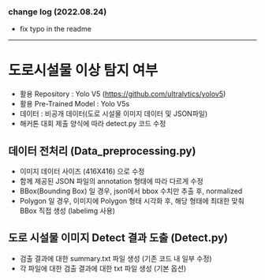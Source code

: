 
### change log (2022.08.24)
- fix typo in the readme
---

# 도로시설물 이상 탐지 여부
- 활용 Repository : Yolo V5 (https://github.com/ultralytics/yolov5)
- 활용 Pre-Trained Model : Yolo V5s
- 데이터 : 비공개 데이터(도로 시설물 이미지 데이터 및 JSON파일)
- 해커톤 대회 제출 양식에 따라 detect.py 코드 수정 

## 데이터 전처리 (Data_preprocessing.py)
- 이미지 데이터 사이즈 (416X416) 으로 수정
- 함께 제공된 JSON 파일의 annotation 형태에 따라 다르게 수정
- BBox(Bounding Box) 일 경우, json에서 bbox 수치만 추출 후, normalized
- Polygon 일 경우, 이미지에 Polygon 형태 시각화 후, 해당 형태에 최대한 맞춰 BBox 직접 생성 (labelimg 사용)

## 도로 시설물 이미지 Detect 결과 도출 (Detect.py)
- 검출 결과에 대한 summary.txt 파일 생성 (기존 코드 내 일부 수정)
- 각 파일에 대한 검출 결과에 대한 txt 파일 생성 (기본 옵션)
